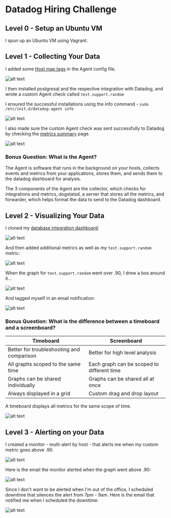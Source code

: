 # Datadog Hiring Challenge

## Level 0 - Setup an Ubuntu VM
I spun up an Ubuntu VM using Vagrant.

## Level 1 - Collecting Your Data

I added some [Host map tags](https://app.datadoghq.com/infrastructure/map?fillby=avg%3Acpuutilization&sizeby=avg%3Anometric&groupby=none&nameby=name&nometrichosts=false&tvMode=false&nogrouphosts=false&palette=green_to_orange&paletteflip=false&host=303670348 "DataDog host map tags") in the Agent config file.

![alt text](http://res.cloudinary.com/dtk22y6kq/image/upload/v1497284251/tags_txgh1g.png "tags screen shot")


I then installed postgresql and the respective integration with Datadog, and wrote a custom Agent check called `test.support.random`

I ensured the successful installations using the info command - `sudo /etc/init.d/datadog-agent info
`

![alt text](http://res.cloudinary.com/dtk22y6kq/image/upload/v1497283642/pginstall2_hatx2x.png "cmd postgres and custom agent installation")

I also made sure the custom Agent check was sent successfully to Datadog by checking the [metrics summary](https://app.datadoghq.com/metric/summary) page.


![alt text](http://res.cloudinary.com/dtk22y6kq/image/upload/v1497284676/metricsSummary_ntbmr8.png "metrics summary page")


### Bonus Question: What is the Agent?

The Agent is software that runs in the background on your hosts, collects events and metrics from your applications, stores them, and sends them to the datadog dashboard for analysis. 

The 3 components of the Agent are the collector, which checks for integrations and metrics, dogstatsd, a server that stores all the metrics, and forwarder, which helps format the data to send to the Datadog dashboard.

## Level 2 - Visualizing Your Data

I cloned my [database integration dashboard](https://app.datadoghq.com/dash/list):

![alt text](http://res.cloudinary.com/dtk22y6kq/image/upload/v1497285220/cloned_uhfm2g.png "cloned database integration dashboard")

And then added additional metrics as well as my `test.support.random` metric:

![alt text](http://res.cloudinary.com/dtk22y6kq/image/upload/v1497285138/Screen_Shot_2017-06-12_at_9.28.14_AM_o00oul.png "dashboard with added metrics")

When the graph for `test.support.random` went over .90, I drew a box around it... 

![alt text](http://res.cloudinary.com/dtk22y6kq/image/upload/v1497285637/over90dash_jhqy8k.png "graph over .90")

And tagged myself in an email notification:

![alt text](http://res.cloudinary.com/dtk22y6kq/image/upload/v1497285925/emailTagged_lokhdd.png "tagged in email")


### Bonus Question: What is the difference between a timeboard and a screenboard?


Timeboard | Screenboard 
------------------------ | ------------------------
Better for troubleshooting and comparison | Better for high level analysis
All graphs scoped to the same time  | Each graph can be scoped to different time 
Graphs can be shared individually | Graphs can be shared all at once
Always displayed in a grid | Custom drag and drop layout

A timeboard displays all metrics for the same scope of time.

![alt text](http://res.cloudinary.com/dtk22y6kq/image/upload/v1497286254/timeboard_iwww5r.png "timeboard")


## Level 3 - Alerting on your Data
I created a monitor - multi-alert by host - that alerts me when my custom metric goes above .90.

![alt text](http://res.cloudinary.com/dtk22y6kq/image/upload/v1497287082/monitor_q2ihwf.png "monitor configuration")

Here is the email the monitor alerted when the graph went above .90: 

![alt text](http://res.cloudinary.com/dtk22y6kq/image/upload/v1497288873/alertEmailTriggered_v2k0gy.png "email alert")

Since I don't want to be alerted when I'm out of the office, I scheduled downtime that silences the alert from 7pm - 9am. Here is the email that notified me when I scheduled the downtime:

![alt text](http://res.cloudinary.com/dtk22y6kq/image/upload/v1497288873/downtimeAlert_zilslh.png "downtime alert")

